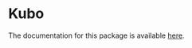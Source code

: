 # Kubo

The documentation for this package is available [here](https://github.com/queerviolet/werkit).